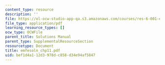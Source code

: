 ```yaml
---
content_type: resource
description: ''
file: https://ol-ocw-studio-app-qa.s3.amazonaws.com/courses/res-6-001-electromagnetic-fields-and-energy-spring-2008/bef1d4a112d3978dc858d34e94af5847_emfesoln_chp11.pdf
file_type: application/pdf
learning_resource_types: []
ocw_type: OCWFile
parent_title: Solutions Manual
parent_type: SupplementalResourceSection
resourcetype: Document
title: emfesoln_chp11.pdf
uid: bef1d4a1-12d3-978d-c858-d34e94af5847
---
```

